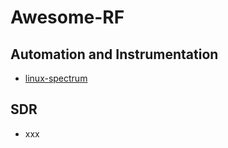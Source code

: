 # Awesome-RF

## Automation and Instrumentation

 - [linux-spectrum](https://github.com/RADIOFELLOWS/linux-spectrum)

## SDR

- xxx
